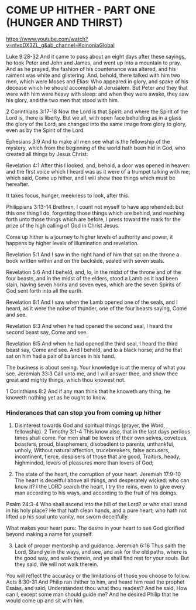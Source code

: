 # COME UP HITHER - PART ONE (HUNGER AND THIRST)
https://www.youtube.com/watch?v=nlvpDX3ZL_g&ab_channel=KoinoniaGlobal

Luke 9:28-32 And it came to pass about an eight days after these sayings, he took Peter and John and James, and went up into a mountain to pray.
And as he prayed, the fashion of his countenance was altered, and his raiment was white and glistering.
And, behold, there talked with him two men, which were Moses and Elias:
Who appeared in glory, and spake of his decease which he should accomplish at Jerusalem.
But Peter and they that were with him were heavy with sleep: and when they were awake, they saw his glory, and the two men that stood with him.

2 Corinthians 3:17-18 Now the Lord is that Spirit: and where the Spirit of the Lord is, there is liberty.
But we all, with open face beholding as in a glass the glory of the Lord, are changed into the same image from glory to glory, even as by the Spirit of the Lord.

Ephesians 3:9 And to make all men see what is the fellowship of the mystery, which from the beginning of the world hath been hid in God, who created all things by Jesus Christ:

Revelation 4:1 After this I looked, and, behold, a door was opened in heaven: and the first voice which I heard was as it were of a trumpet talking with me; which said, Come up hither, and I will shew thee things which must be hereafter.

It takes focus, hunger, meekness to look, after this.

Philippians 3:13-14 Brethren, I count not myself to have apprehended: but this one thing I do, forgetting those things which are behind, and reaching forth unto those things which are before,
I press toward the mark for the prize of the high calling of God in Christ Jesus.

Come up hither is a journey to higher levels of authority and power, it happens by higher levels of illumination and revelation.

Revelation 5:1 And I saw in the right hand of him that sat on the throne a book written within and on the backside, sealed with seven seals.

Revelation 5:6 And I beheld, and, lo, in the midst of the throne and of the four beasts, and in the midst of the elders, stood a Lamb as it had been slain, having seven horns and seven eyes, which are the seven Spirits of God sent forth into all the earth.

Revelation 6:1 And I saw when the Lamb opened one of the seals, and I heard, as it were the noise of thunder, one of the four beasts saying, Come and see.

Revelation 6:3 And when he had opened the second seal, I heard the second beast say, Come and see.

Revelation 6:5 And when he had opened the third seal, I heard the third beast say, Come and see. And I beheld, and lo a black horse; and he that sat on him had a pair of balances in his hand.

The business is about seeing.
Your knowledge is at the mercy of what you see.
Jeremiah 33:3 Call unto me, and I will answer thee, and show thee great and mighty things, which thou knowest not.

1 Corinthians 8:2 And if any man think that he knoweth any thing, he knoweth nothing yet as he ought to know.

### Hinderances that can stop you from coming up hither
1. Disinterest towards God and spiritual things (prayer, the Word, fellowship).
  2 Timothy 3:1-4 This know also, that in the last days perilous times shall come.
  For men shall be lovers of their own selves, covetous, boasters, proud, blasphemers, disobedient to parents, unthankful, unholy,
  Without natural affection, trucebreakers, false accusers, incontinent, fierce, despisers of those that are good,
  Traitors, heady, highminded, lovers of pleasures more than lovers of God;

2. The state of the heart, the corruption of your heart.
  Jeremiah 17:9-10 The heart is deceitful above all things, and desperately wicked: who can know it?
  I the LORD search the heart, I try the reins, even to give every man according to his ways, and according to the fruit of his doings.

  Psalm 24:3-4 Who shall ascend into the hill of the Lord? or who shall stand in his holy place?
  He that hath clean hands, and a pure heart; who hath not lifted up his soul unto vanity, nor sworn deceitfully.

  What makes your heart pure: The desire in your heart to see God glorified beyond making a name for yourself.

3. Lack of proper mentorship and guidance.
  Jeremiah 6:16 Thus saith the Lord, Stand ye in the ways, and see, and ask for the old paths, where is the good way, and walk therein, and ye shall find rest for your souls. But they said, We will not walk therein.

  You will reflect the accuracy or the limitations of those you choose to follow.
    Acts 8:30-31 And Philip ran thither to him, and heard him read the prophet Esaias, and said, Understandest thou what thou readest?
    And he said, How can I, except some man should guide me? And he desired Philip that he would come up and sit with him.
